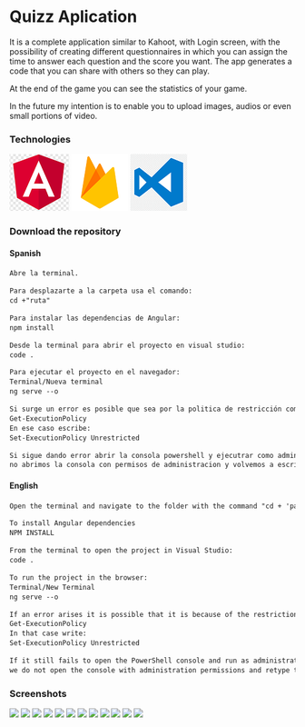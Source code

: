 # Quizz Aplication


It is a complete application similar to Kahoot, with Login screen, with the possibility of creating different questionnaires in which you can assign the time to answer each question and the score you want. The app generates a code that you can share with others so they can play. 

At the end of the game you can see the statistics of your game.

In the future my intention is to enable you to upload images, audios or even small portions of video.


### Technologies
![](https://github.com/DamianPyCoder/DamianPyCoder/blob/main/icons/angular_icon.png)
![](https://github.com/DamianPyCoder/DamianPyCoder/blob/main/icons/firebaseIcon100.png)
![](https://github.com/DamianPyCoder/DamianPyCoder/blob/main/icons/visualstudio.png)



### Download the repository
#### Spanish
```diff
Abre la terminal.
```
```diff
Para desplazarte a la carpeta usa el comando:
cd +"ruta"
```
```diff
Para instalar las dependencias de Angular:
npm install
```
```diff
Desde la terminal para abrir el proyecto en visual studio:
code . 
```
```diff
Para ejecutar el proyecto en el navegador:
Terminal/Nueva terminal
ng serve --o
```
```diff
Si surge un error es posible que sea por la politica de restricción comprueba si pone "restricted" con el comando
Get-ExecutionPolicy
En ese caso escribe: 
Set-ExecutionPolicy Unrestricted
```
```diff
Si sigue dando error abrir la consola powershell y ejecutrar como administrador porque desde la terminal de code 
no abrimos la consola con permisos de administracion y volvemos a escribir el comando Set-ExecutionPolicy Unrestricted
```


#### English

```diff
Open the terminal and navigate to the folder with the command "cd + 'path' "
```
```diff
To install Angular dependencies
NPM INSTALL
```
```diff
From the terminal to open the project in Visual Studio:
code . 
```
```diff
To run the project in the browser:
Terminal/New Terminal
ng serve --o
```
```diff
If an error arises it is possible that it is because of the restriction policy Check if it puts "Restricted" with the command
Get-ExecutionPolicy
In that case write:
Set-ExecutionPolicy Unrestricted
```
```diff
If it still fails to open the PowerShell console and run as administrator because from the code terminal 
we do not open the console with administration permissions and retype the command Set-ExecutionPolicy Unrestricted
```





### Screenshots
![](https://github.com/DamianPyCoder/Programs_withAngular/blob/main/quizzScreenshots/1.png)
![](https://github.com/DamianPyCoder/Programs_withAngular/blob/main/quizzScreenshots/2.png)
![](https://github.com/DamianPyCoder/Programs_withAngular/blob/main/quizzScreenshots/3.png)
![](https://github.com/DamianPyCoder/Programs_withAngular/blob/main/quizzScreenshots/4.png)
![](https://github.com/DamianPyCoder/Programs_withAngular/blob/main/quizzScreenshots/5.png)
![](https://github.com/DamianPyCoder/Programs_withAngular/blob/main/quizzScreenshots/6.png)
![](https://github.com/DamianPyCoder/Programs_withAngular/blob/main/quizzScreenshots/7.png)
![](https://github.com/DamianPyCoder/Programs_withAngular/blob/main/quizzScreenshots/8.png)
![](https://github.com/DamianPyCoder/Programs_withAngular/blob/main/quizzScreenshots/9.png)
![](https://github.com/DamianPyCoder/Programs_withAngular/blob/main/quizzScreenshots/11.png)
![](https://github.com/DamianPyCoder/Programs_withAngular/blob/main/quizzScreenshots/12.png)
![](https://github.com/DamianPyCoder/Programs_withAngular/blob/main/quizzScreenshots/13.png)


